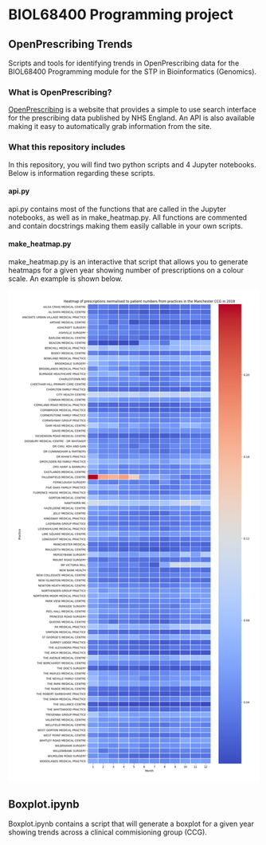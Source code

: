 # BIOL68400 Programming project
## OpenPrescribing Trends
Scripts and tools for identifying trends in OpenPrescribing data for the BIOL68400 Programming module for the STP in Bioinformatics (Genomics).

### What is OpenPrescribing?
[OpenPrescribing](https://openprescribing.net/) is a website that provides a simple to use search interface for the prescribing data published by NHS England. An API is also available making it easy to automatically grab information from the site. 

### What this repository includes
In this repository, you will find two python scripts and 4 Jupyter notebooks. Below is information regarding these scripts.

#### api<span>.py
api<span>.py contains most of the functions that are called in the Jupyter notebooks, as well as in make_heatmap.py. All functions are commented and contain docstrings making them easily callable in your own scripts.

#### make_heatmap.py
make_heatmap.py is an interactive that script that allows you to generate heatmaps for a given year showing number of prescriptions on a colour scale. An example is shown below.

![Image of heatmap example](https://github.com/clarek20/Programming-project/raw/master/2018_14L_5.1.png)

## Boxplot.ipynb

Boxplot.ipynb contains a script that will generate a boxplot for a given year showing trends across a clinical commisioning group (CCG).

